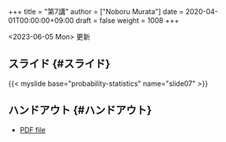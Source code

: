 +++
title = "第7講"
author = ["Noboru Murata"]
date = 2020-04-01T00:00:00+09:00
draft = false
weight = 1008
+++

<span class="timestamp-wrapper"><span class="timestamp">&lt;2023-06-05 Mon&gt; </span></span> 更新


## スライド {#スライド}

{{< myslide base="probability-statistics" name="slide07" >}}


## ハンドアウト {#ハンドアウト}

-   [PDF file](https://noboru-murata.github.io/probability-statistics/pdfs/slide07.pdf)
